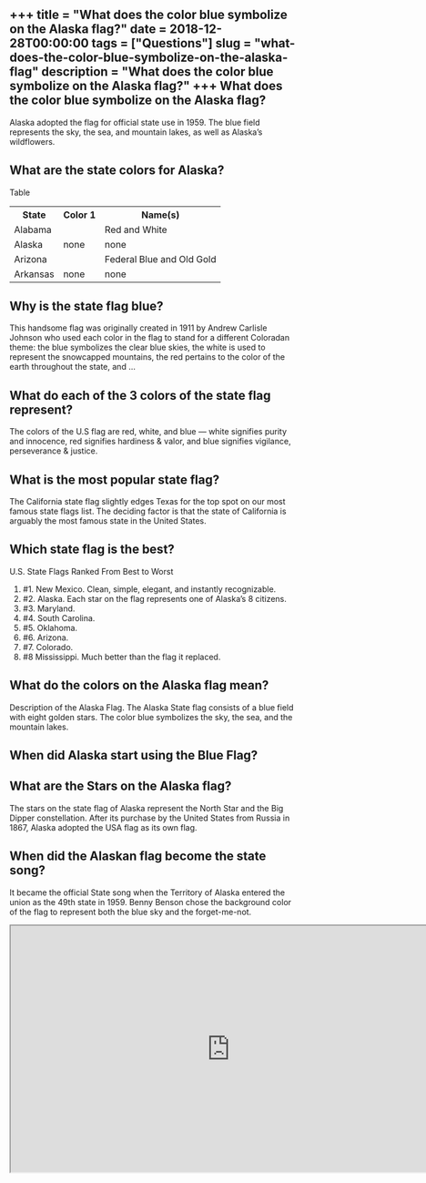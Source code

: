 +++
title = "What does the color blue symbolize on the Alaska flag?"
date = 2018-12-28T00:00:00
tags = ["Questions"]
slug = "what-does-the-color-blue-symbolize-on-the-alaska-flag"
description = "What does the color blue symbolize on the Alaska flag?"
+++
What does the color blue symbolize on the Alaska flag?
------------------------------------------------------

Alaska adopted the flag for official state use in 1959. The blue field represents the sky, the sea, and mountain lakes, as well as Alaska’s wildflowers.

What are the state colors for Alaska?
-------------------------------------

Table

<table><tr><th>State</th><th>Color 1</th><th>Name(s)</th></tr><tr><td>Alabama</td><td></td><td>Red and White</td></tr><tr><td>Alaska</td><td>none</td><td>none</td></tr><tr><td>Arizona</td><td></td><td>Federal Blue and Old Gold</td></tr><tr><td>Arkansas</td><td>none</td><td>none</td></tr></table>

Why is the state flag blue?
---------------------------

This handsome flag was originally created in 1911 by Andrew Carlisle Johnson who used each color in the flag to stand for a different Coloradan theme: the blue symbolizes the clear blue skies, the white is used to represent the snowcapped mountains, the red pertains to the color of the earth throughout the state, and …

What do each of the 3 colors of the state flag represent?
---------------------------------------------------------

The colors of the U.S flag are red, white, and blue — white signifies purity and innocence, red signifies hardiness &amp; valor, and blue signifies vigilance, perseverance &amp; justice.

What is the most popular state flag?
------------------------------------

The California state flag slightly edges Texas for the top spot on our most famous state flags list. The deciding factor is that the state of California is arguably the most famous state in the United States.

Which state flag is the best?
-----------------------------

U.S. State Flags Ranked From Best to Worst

1. \#1. New Mexico. Clean, simple, elegant, and instantly recognizable.
2. \#2. Alaska. Each star on the flag represents one of Alaska’s 8 citizens.
3. \#3. Maryland.
4. \#4. South Carolina.
5. \#5. Oklahoma.
6. \#6. Arizona.
7. \#7. Colorado.
8. \#8 Mississippi. Much better than the flag it replaced.

What do the colors on the Alaska flag mean?
-------------------------------------------

Description of the Alaska Flag. The Alaska State flag consists of a blue field with eight golden stars. The color blue symbolizes the sky, the sea, and the mountain lakes.

When did Alaska start using the Blue Flag?
------------------------------------------

What are the Stars on the Alaska flag?
--------------------------------------

The stars on the state flag of Alaska represent the North Star and the Big Dipper constellation. After its purchase by the United States from Russia in 1867, Alaska adopted the USA flag as its own flag.

When did the Alaskan flag become the state song?
------------------------------------------------

It became the official State song when the Territory of Alaska entered the union as the 49th state in 1959. Benny Benson chose the background color of the flag to represent both the blue sky and the forget-me-not.

<iframe allow="accelerometer; autoplay; clipboard-write; encrypted-media; gyroscope; picture-in-picture" allowfullscreen="" class="__youtube_prefs__  epyt-is-override  no-lazyload" data-no-lazy="1" data-origheight="433" data-origwidth="770" data-skipgform_ajax_framebjll="" height="433" id="_ytid_24573" loading="lazy" src="https://www.youtube.com/embed/hh73ianc9NI?enablejsapi=1&autoplay=0&cc_load_policy=0&cc_lang_pref=&iv_load_policy=1&loop=0&modestbranding=0&rel=1&fs=1&playsinline=0&autohide=2&theme=dark&color=red&controls=1&" title="YouTube player" width="770"></iframe>